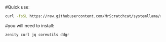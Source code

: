 #Quick use:
```bash
curl -fsSL https://raw.githubusercontent.com/MrScratchcat/systemllama/refs/heads/main/systemllama.sh | sh
```

#you will need to install:
```bash
zenity curl jq coreutils ddgr
```
